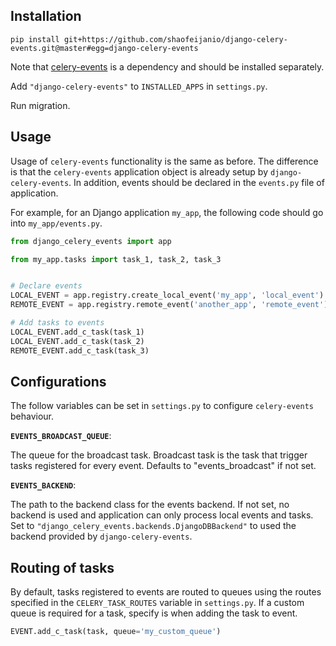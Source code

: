 ## Installation

```shell script
pip install git+https://github.com/shaofeijanio/django-celery-events.git@master#egg=django-celery-events
```

Note that [celery-events](https://github.com/shaofeijanio/celery-events) is a dependency and should be installed 
separately.

Add `"django-celery-events"` to `INSTALLED_APPS` in `settings.py`.

Run migration.

## Usage
Usage of `celery-events` functionality is the same as before. The difference is that the `celery-events` application
object is already setup by `django-celery-events`. In addition, events should be declared in the `events.py` file of
application.

For example, for an Django application `my_app`, the following code should go into `my_app/events.py`.

```python
from django_celery_events import app

from my_app.tasks import task_1, task_2, task_3


# Declare events
LOCAL_EVENT = app.registry.create_local_event('my_app', 'local_event')
REMOTE_EVENT = app.registry.remote_event('another_app', 'remote_event')

# Add tasks to events
LOCAL_EVENT.add_c_task(task_1)
LOCAL_EVENT.add_c_task(task_2)
REMOTE_EVENT.add_c_task(task_3)
```

## Configurations

The follow variables can be set in `settings.py` to configure `celery-events` behaviour.

**`EVENTS_BROADCAST_QUEUE`**:

The queue for the broadcast task. Broadcast task is the task that trigger tasks registered for every event. Defaults to
"events_broadcast" if not set.

**`EVENTS_BACKEND`**:

The path to the backend class for the events backend. If not set, no backend is used and application can only process
local events and tasks. Set to `"django_celery_events.backends.DjangoDBBackend"` to used the backend provided by
`django-celery-events`.

## Routing of tasks

By default, tasks registered to events are routed to queues using the routes specified in the `CELERY_TASK_ROUTES`
variable in `settings.py`. If a custom queue is required for a task, specify is when adding the task to event.

```python
EVENT.add_c_task(task, queue='my_custom_queue')
```

